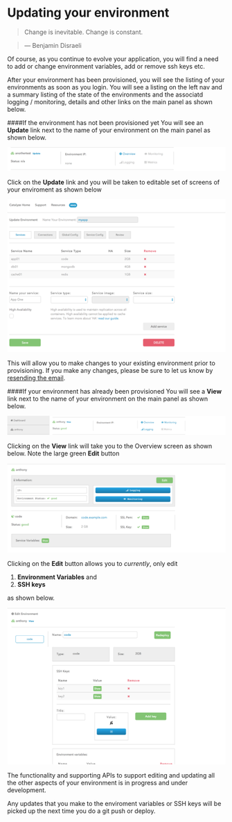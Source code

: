 # Updating your environment

> Change is inevitable. Change is constant.

>   — Benjamin Disraeli

Of course, as you continue to evolve your application, you will find a need to add or change environment variables, add or remove ssh keys etc. 

After your environment has been provisioned, you will see the listing of your environments as soon as you login. You will see a listing on the left nav and a summary listing of the state of the environments and the associatd logging / monitoring, details and other links on the main panel as shown below. 

####If the environment has not been provisioned yet
You will see an **Update** link next to the name of your environment on the main panel as shown below.

![Update Environment](./pics/38.update.env.png)

Click on the **Update** link and you will be taken to editable set of screens of your enviroment as shown below 

![Update Environment Details](./pics/39.update.env.details.png)

This will allow you to make changes to your existing environment prior to provisioning. If you make any changes, please be sure to let us know by [resending the email](./deploying_your_first_app/review_your_settings.html).

####If your environment has already been provisioned
You will see a **View** link next to the name of your environment on the main panel as shown below. 

![View Environment](./pics/40.view.env.png)

Clicking on the **View** link will take you to the Overview screen as shown below. Note the large green **Edit** button

![View Environment Summary](./pics/41.view.overview.png)

Clicking on the **Edit** button allows you to *currently*, only edit 

1. **Environment Variables** and 
2. **SSH keys**

as shown below.

![Edit Keys and Variables](./pics/42.edit.keys.vars.png)


The functionality and supporting APIs to support editing and updating all the other aspects of your environment is in progress and under development.


Any updates that you make to the enviroment variables or SSH keys will be picked up the next time you do a git push or deploy.


